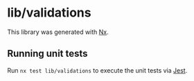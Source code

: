 # lib/validations

This library was generated with [Nx](https://nx.dev).





## Running unit tests

Run `nx test lib/validations` to execute the unit tests via [Jest](https://jestjs.io).


